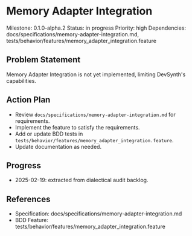 # Memory Adapter Integration
Milestone: 0.1.0-alpha.2
Status: in progress
Priority: high
Dependencies: docs/specifications/memory-adapter-integration.md, tests/behavior/features/memory_adapter_integration.feature

## Problem Statement
Memory Adapter Integration is not yet implemented, limiting DevSynth's capabilities.


## Action Plan
- Review `docs/specifications/memory-adapter-integration.md` for requirements.
- Implement the feature to satisfy the requirements.
- Add or update BDD tests in `tests/behavior/features/memory_adapter_integration.feature`.
- Update documentation as needed.

## Progress
- 2025-02-19: extracted from dialectical audit backlog.

## References
- Specification: docs/specifications/memory-adapter-integration.md
- BDD Feature: tests/behavior/features/memory_adapter_integration.feature
